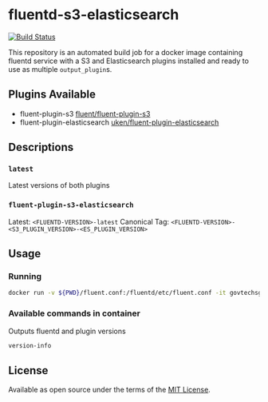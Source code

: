 # fluentd-s3-elasticsearch

[![Build Status](https://travis-ci.org/GovTechSG/fluentd-s3-elasticsearch.svg?branch=master)](https://travis-ci.org/GovTechSG/fluentd-s3-elasticsearch)

This repository is an automated build job for a docker image containing fluentd service with a S3
and Elasticsearch plugins installed and ready to use as multiple `output_plugin`s.

## Plugins Available

- fluent-plugin-s3 [fluent/fluent-plugin-s3](https://github.com/fluent/fluent-plugin-s3)
- fluent-plugin-elasticsearch [uken/fluent-plugin-elasticsearch](https://github.com/uken/fluent-plugin-elasticsearch)

## Descriptions

### `latest`

Latest versions of both plugins

### `fluent-plugin-s3-elasticsearch`

Latest: `<FLUENTD-VERSION>-latest`
Canonical Tag: `<FLUENTD-VERSION>-<S3_PLUGIN_VERSION>-<ES_PLUGIN_VERSION>`

## Usage

### Running

```bash
docker run -v ${PWD}/fluent.conf:/fluentd/etc/fluent.conf -it govtechsg/fluentd-s3-elasticsearch:latest
```

### Available commands in container

Outputs fluentd and plugin versions

```bash
version-info
```

## License

Available as open source under the terms of the [MIT License](http://opensource.org/licenses/MIT).
